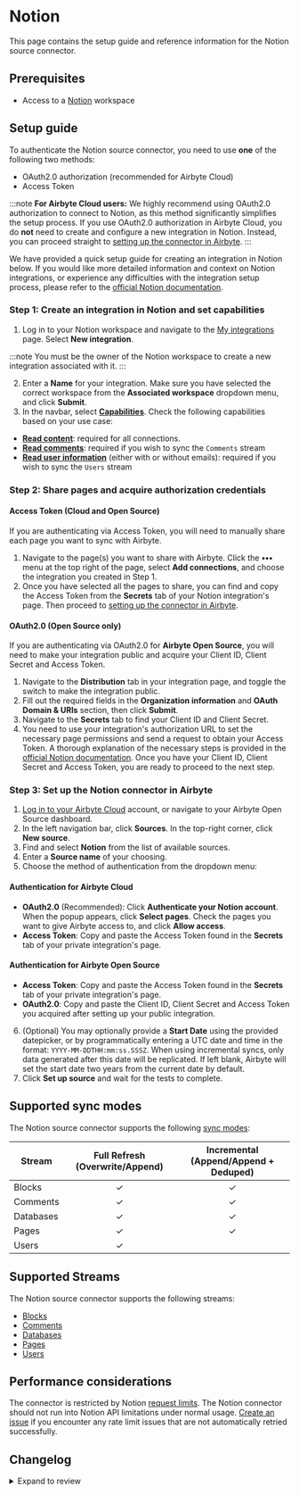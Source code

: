 # Notion

This page contains the setup guide and reference information for the Notion source connector.

## Prerequisites

- Access to a [Notion](https://notion.so/login) workspace

## Setup guide​

To authenticate the Notion source connector, you need to use **one** of the following two methods:

- OAuth2.0 authorization (recommended for Airbyte Cloud)
- Access Token

<!-- env:cloud -->

:::note
**For Airbyte Cloud users:** We highly recommend using OAuth2.0 authorization to connect to Notion, as this method significantly simplifies the setup process. If you use OAuth2.0 authorization in Airbyte Cloud, you do **not** need to create and configure a new integration in Notion. Instead, you can proceed straight to [setting up the connector in Airbyte](#step-3-set-up-the-notion-connector-in-airbyte).
:::

<!-- /env:cloud -->

We have provided a quick setup guide for creating an integration in Notion below. If you would like more detailed information and context on Notion integrations, or experience any difficulties with the integration setup process, please refer to the [official Notion documentation](https://developers.notion.com/docs).

### Step 1: Create an integration in Notion​ and set capabilities

1. Log in to your Notion workspace and navigate to the [My integrations](https://www.notion.so/my-integrations) page. Select **New integration**.

:::note
You must be the owner of the Notion workspace to create a new integration associated with it.
:::

2. Enter a **Name** for your integration. Make sure you have selected the correct workspace from the **Associated workspace** dropdown menu, and click **Submit**.
3. In the navbar, select [**Capabilities**](https://developers.notion.com/reference/capabilities). Check the following capabilities based on your use case:

- [**Read content**](https://developers.notion.com/reference/capabilities#content-capabilities): required for all connections.
- [**Read comments**](https://developers.notion.com/reference/capabilities#comment-capabilities): required if you wish to sync the `Comments` stream
- [**Read user information**](https://developers.notion.com/reference/capabilities#user-capabilities) (either with or without emails): required if you wish to sync the `Users` stream

### Step 2: Share pages and acquire authorization credentials

#### Access Token (Cloud and Open Source)

If you are authenticating via Access Token, you will need to manually share each page you want to sync with Airbyte.

1. Navigate to the page(s) you want to share with Airbyte. Click the **•••** menu at the top right of the page, select **Add connections**, and choose the integration you created in Step 1.
2. Once you have selected all the pages to share, you can find and copy the Access Token from the **Secrets** tab of your Notion integration's page. Then proceed to [setting up the connector in Airbyte](#step-2-set-up-the-notion-connector-in-airbyte).

<!-- env:oss -->

#### OAuth2.0 (Open Source only)

If you are authenticating via OAuth2.0 for **Airbyte Open Source**, you will need to make your integration public and acquire your Client ID, Client Secret and Access Token.

1. Navigate to the **Distribution** tab in your integration page, and toggle the switch to make the integration public.
2. Fill out the required fields in the **Organization information** and **OAuth Domain & URIs** section, then click **Submit**.
3. Navigate to the **Secrets** tab to find your Client ID and Client Secret.
4. You need to use your integration's authorization URL to set the necessary page permissions and send a request to obtain your Access Token. A thorough explanation of the necessary steps is provided in the [official Notion documentation](https://developers.notion.com/docs/authorization#public-integration-auth-flow-set-up). Once you have your Client ID, Client Secret and Access Token, you are ready to proceed to the next step.
<!-- /env:oss -->

### Step 3: Set up the Notion connector in Airbyte

1. [Log in to your Airbyte Cloud](https://cloud.airbyte.com/workspaces) account, or navigate to your Airbyte Open Source dashboard.
2. In the left navigation bar, click **Sources**. In the top-right corner, click **New source**.
3. Find and select **Notion** from the list of available sources.
4. Enter a **Source name** of your choosing.
5. Choose the method of authentication from the dropdown menu:

<!-- env:cloud -->

#### Authentication for Airbyte Cloud

- **OAuth2.0** (Recommended): Click **Authenticate your Notion account**. When the popup appears, click **Select pages**. Check the pages you want to give Airbyte access to, and click **Allow access**.
- **Access Token**: Copy and paste the Access Token found in the **Secrets** tab of your private integration's page.
<!-- /env:cloud -->

<!-- env:oss -->

#### Authentication for Airbyte Open Source

- **Access Token**: Copy and paste the Access Token found in the **Secrets** tab of your private integration's page.
- **OAuth2.0**: Copy and paste the Client ID, Client Secret and Access Token you acquired after setting up your public integration.
<!-- /env:oss -->

6. (Optional) You may optionally provide a **Start Date** using the provided datepicker, or by programmatically entering a UTC date and time in the format: `YYYY-MM-DDTHH:mm:ss.SSSZ`. When using incremental syncs, only data generated after this date will be replicated. If left blank, Airbyte will set the start date two years from the current date by default.
7. Click **Set up source** and wait for the tests to complete.

## Supported sync modes

The Notion source connector supports the following [sync modes](https://docs.airbyte.com/cloud/core-concepts#connection-sync-modes):

| Stream    | Full Refresh (Overwrite/Append) | Incremental (Append/Append + Deduped) |
|-----------|:-------------------------------:|:-------------------------------------:|
| Blocks    |                ✓                |                   ✓                   |
| Comments  |                ✓                |                   ✓                   |
| Databases |                ✓                |                   ✓                   |
| Pages     |                ✓                |                   ✓                   |
| Users     |                ✓                |                                       |

## Supported Streams

The Notion source connector supports the following streams:

- [Blocks](https://developers.notion.com/reference/retrieve-a-block)
- [Comments](https://developers.notion.com/reference/retrieve-a-comment)
- [Databases](https://developers.notion.com/reference/retrieve-a-database)
- [Pages](https://developers.notion.com/reference/retrieve-a-page)
- [Users](https://developers.notion.com/reference/get-users)

## Performance considerations

The connector is restricted by Notion [request limits](https://developers.notion.com/reference/request-limits). The Notion connector should not run into Notion API limitations under normal usage. [Create an issue](https://github.com/airbytehq/airbyte/issues) if you encounter any rate limit issues that are not automatically retried successfully.

## Changelog

<details>
  <summary>Expand to review</summary>

| Version     | Date       | Pull Request                                             | Subject                                                                                                                                                                |
|:------------|:-----------|:---------------------------------------------------------|:-----------------------------------------------------------------------------------------------------------------------------------------------------------------------|
| 3.2.0-rc.4  | 2025-09-24 | [66664](https://github.com/airbytehq/airbyte/pull/66664) | Handle 404 error and add sequence_number for blocks stream                                                                                                             |
| 3.2.0-rc.3  | 2025-09-19 | [66539](https://github.com/airbytehq/airbyte/pull/66539) | Add default start date if not provided in the config to custom component                                                                                               |
| 3.2.0-rc.2  | 2025-09-19 | [66530](https://github.com/airbytehq/airbyte/pull/66530) | Add default start date if not provided in the config                                                                                                                   |
| 3.2.0-rc.1  | 2025-09-18 | [66191](https://github.com/airbytehq/airbyte/pull/66191) | Migrate Blocks stream to manifest.                                                                                                                                     |
| 3.1.0       | 2025-07-30 | [55725](https://github.com/airbytehq/airbyte/pull/55725) | Add sequence_number to fetched Notion blocks                                                                                                                           |
| 3.0.16      | 2025-07-28 | [64102](https://github.com/airbytehq/airbyte/pull/64102) | Promoting release candidate 3.0.16-rc.1 to a main version.                                                                                                             |
| 3.0.16-rc.1 | 2025-07-21 | [63368](https://github.com/airbytehq/airbyte/pull/63368) | Migrate to CDK V6                                                                                                                                                      |
| 3.0.15      | 2025-07-19 | [63382](https://github.com/airbytehq/airbyte/pull/63382) | Update dependencies                                                                                                                                                    |
| 3.0.14      | 2025-07-12 | [63213](https://github.com/airbytehq/airbyte/pull/63213) | Update dependencies                                                                                                                                                    |
| 3.0.13      | 2025-07-05 | [62609](https://github.com/airbytehq/airbyte/pull/62609) | Update dependencies                                                                                                                                                    |
| 3.0.12      | 2025-06-24 | [62033](https://github.com/airbytehq/airbyte/pull/62033) | Add "in_trash" field in Notion "Pages" endpoint schema                                                                                                                 |
| 3.0.11      | 2025-06-28 | [62356](https://github.com/airbytehq/airbyte/pull/62356) | Update dependencies                                                                                                                                                    |
| 3.0.10      | 2025-06-21 | [61902](https://github.com/airbytehq/airbyte/pull/61902) | Update dependencies                                                                                                                                                    |
| 3.0.9       | 2025-06-14 | [61602](https://github.com/airbytehq/airbyte/pull/61602) | Update dependencies                                                                                                                                                    |
| 3.0.8       | 2025-06-07 | [52290](https://github.com/airbytehq/airbyte/pull/52290) | Update dependencies                                                                                                                                                    |
| 3.0.7       | 2025-01-11 | [43832](https://github.com/airbytehq/airbyte/pull/43832) | Starting with this version, the Docker image is now rootless. Please note that this and future versions will not be compatible with Airbyte versions earlier than 0.64 |
| 3.0.6       | 2024-06-25 | [40498](https://github.com/airbytehq/airbyte/pull/40498) | Fix Pydantic error - add missing type annotation for `max_cursor_time`                                                                                                 |
| 3.0.5       | 2024-06-04 | [38871](https://github.com/airbytehq/airbyte/pull/38871) | Refactor: use `client_side_incremental` feature                                                                                                                        |
| 3.0.4       | 2024-06-06 | [38798](https://github.com/airbytehq/airbyte/pull/38798) | Implement CheckpointMixin for state handling                                                                                                                           |
| 3.0.3       | 2024-06-06 | [39204](https://github.com/airbytehq/airbyte/pull/39204) | [autopull] Upgrade base image to v1.2.2                                                                                                                                |
| 3.0.2       | 2024-05-20 | [38266](https://github.com/airbytehq/airbyte/pull/38266) | Replace AirbyteLogger with logging.Logger                                                                                                                              |
| 3.0.1       | 2024-04-24 | [36653](https://github.com/airbytehq/airbyte/pull/36653) | Schema descriptions and CDK 0.80.0                                                                                                                                     |
| 3.0.0       | 2024-04-12 | [35794](https://github.com/airbytehq/airbyte/pull/35974) | Migrate to low-code CDK (python CDK for Blocks stream)                                                                                                                 |
| 2.2.0       | 2024-04-08 | [36890](https://github.com/airbytehq/airbyte/pull/36890) | Unpin CDK version                                                                                                                                                      |
| 2.1.0       | 2024-02-19 | [35409](https://github.com/airbytehq/airbyte/pull/35409) | Update users stream schema with bot type info fields and block schema with mention type info fields.                                                                   |
| 2.0.9       | 2024-02-12 | [35155](https://github.com/airbytehq/airbyte/pull/35155) | Manage dependencies with Poetry.                                                                                                                                       |
| 2.0.8       | 2023-11-01 | [31899](https://github.com/airbytehq/airbyte/pull/31899) | Fix `table_row.cells` property in `Blocks` stream                                                                                                                      |
| 2.0.7       | 2023-10-31 | [32004](https://github.com/airtybehq/airbyte/pull/32004) | Reduce page_size on 504 errors                                                                                                                                         |
| 2.0.6       | 2023-10-25 | [31825](https://github.com/airbytehq/airbyte/pull/31825) | Increase max_retries on retryable errors                                                                                                                               |
| 2.0.5       | 2023-10-23 | [31742](https://github.com/airbytehq/airbyte/pull/31742) | Add 'synced_block' property to Blocks schema                                                                                                                           |
| 2.0.4       | 2023-10-19 | [31625](https://github.com/airbytehq/airbyte/pull/31625) | Fix check_connection method                                                                                                                                            |
| 2.0.3       | 2023-10-19 | [31612](https://github.com/airbytehq/airbyte/pull/31612) | Add exponential backoff for 500 errors                                                                                                                                 |
| 2.0.2       | 2023-10-19 | [31599](https://github.com/airbytehq/airbyte/pull/31599) | Base image migration: remove Dockerfile and use the python-connector-base image                                                                                        |
| 2.0.1       | 2023-10-17 | [31507](https://github.com/airbytehq/airbyte/pull/31507) | Add start_date validation checks                                                                                                                                       |
| 2.0.0       | 2023-10-09 | [30587](https://github.com/airbytehq/airbyte/pull/30587) | Source-wide schema update                                                                                                                                              |
| 1.3.0       | 2023-10-09 | [30324](https://github.com/airbytehq/airbyte/pull/30324) | Add `Comments` stream                                                                                                                                                  |
| 1.2.2       | 2023-10-09 | [30780](https://github.com/airbytehq/airbyte/pull/30780) | Update Start Date in config to optional field                                                                                                                          |
| 1.2.1       | 2023-10-08 | [30750](https://github.com/airbytehq/airbyte/pull/30750) | Add availability strategy                                                                                                                                              |
| 1.2.0       | 2023-10-04 | [31053](https://github.com/airbytehq/airbyte/pull/31053) | Add undeclared fields for blocks and pages streams                                                                                                                     |
| 1.1.2       | 2023-08-30 | [29999](https://github.com/airbytehq/airbyte/pull/29999) | Update error handling during connection check                                                                                                                          |
| 1.1.1       | 2023-06-14 | [26535](https://github.com/airbytehq/airbyte/pull/26535) | Migrate from deprecated `authSpecification` to `advancedAuth`                                                                                                          |
| 1.1.0       | 2023-06-08 | [27170](https://github.com/airbytehq/airbyte/pull/27170) | Fix typo in `blocks` schema                                                                                                                                            |
| 1.0.9       | 2023-06-08 | [27062](https://github.com/airbytehq/airbyte/pull/27062) | Skip streams with `invalid_start_cursor` error                                                                                                                         |
| 1.0.8       | 2023-06-07 | [27073](https://github.com/airbytehq/airbyte/pull/27073) | Add empty results handling for stream `Blocks`                                                                                                                         |
| 1.0.7       | 2023-06-06 | [27060](https://github.com/airbytehq/airbyte/pull/27060) | Add skipping 404 error in `Blocks` stream                                                                                                                              |
| 1.0.6       | 2023-05-18 | [26286](https://github.com/airbytehq/airbyte/pull/26286) | Add `parent` field to `Blocks` stream                                                                                                                                  |
| 1.0.5       | 2023-05-01 | [25709](https://github.com/airbytehq/airbyte/pull/25709) | Fixed `ai_block is unsupported by API` issue, while fetching `Blocks` stream                                                                                           |
| 1.0.4       | 2023-04-11 | [25041](https://github.com/airbytehq/airbyte/pull/25041) | Improve error handling for API /search                                                                                                                                 |
| 1.0.3       | 2023-03-02 | [22931](https://github.com/airbytehq/airbyte/pull/22931) | Specified date formatting in specification                                                                                                                             |
| 1.0.2       | 2023-02-24 | [23437](https://github.com/airbytehq/airbyte/pull/23437) | Add retry for 400 error (validation_error)                                                                                                                             |
| 1.0.1       | 2023-01-27 | [22018](https://github.com/airbytehq/airbyte/pull/22018) | Set `AvailabilityStrategy` for streams explicitly to `None`                                                                                                            |
| 1.0.0       | 2022-12-19 | [20639](https://github.com/airbytehq/airbyte/pull/20639) | Fix `Pages` stream schema                                                                                                                                              |
| 0.1.10      | 2022-09-28 | [17298](https://github.com/airbytehq/airbyte/pull/17298) | Use "Retry-After" header for backoff                                                                                                                                   |
| 0.1.9       | 2022-09-16 | [16799](https://github.com/airbytehq/airbyte/pull/16799) | Migrate to per-stream state                                                                                                                                            |
| 0.1.8       | 2022-09-05 | [16272](https://github.com/airbytehq/airbyte/pull/16272) | Update spec description to include working timestamp example                                                                                                           |
| 0.1.7       | 2022-07-26 | [15042](https://github.com/airbytehq/airbyte/pull/15042) | Update `additionalProperties` field to true from shared schemas                                                                                                        |
| 0.1.6       | 2022-07-21 | [14924](https://github.com/airbytehq/airbyte/pull/14924) | Remove `additionalProperties` field from schemas and spec                                                                                                              |
| 0.1.5       | 2022-07-14 | [14706](https://github.com/airbytehq/airbyte/pull/14706) | Added OAuth2.0 authentication                                                                                                                                          |
| 0.1.4       | 2022-07-07 | [14505](https://github.com/airbytehq/airbyte/pull/14505) | Fixed bug when normalization didn't run through                                                                                                                        |
| 0.1.3       | 2022-04-22 | [11452](https://github.com/airbytehq/airbyte/pull/11452) | Use pagination for User stream                                                                                                                                         |
| 0.1.2       | 2022-01-11 | [9084](https://github.com/airbytehq/airbyte/pull/9084)   | Fix documentation URL                                                                                                                                                  |
| 0.1.1       | 2021-12-30 | [9207](https://github.com/airbytehq/airbyte/pull/9207)   | Update connector fields title/description                                                                                                                              |
| 0.1.0       | 2021-10-17 | [7092](https://github.com/airbytehq/airbyte/pull/7092)   | Initial Release                                                                                                                                                        |

</details>

